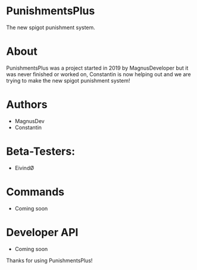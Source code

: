 # PunishmentsPlus
The new spigot punishment system.

# About
PunishmentsPlus was a project started in 2019 by MagnusDeveloper but it was never finished or worked on, Constantin is now helping out and we are trying
to make the new spigot punishment system! 

# Authors
- MagnusDev
- Constantin

# Beta-Testers:
- EivindØ

# Commands
- Coming soon

# Developer API
- Coming soon

Thanks for using PunishmentsPlus!

